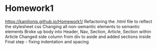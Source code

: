 # Homework1
https://kanilionis.github.io/Homework1/
    Refactoring the .html file to reflect the stylesheet css
    Changing all non-semantic elements to semantic elements
    Broke up body into Header, Nav, Section, Article, Section within Article
    Changed side column from div to aside and added sections inside
    Final step - fixing indentation and spacing
